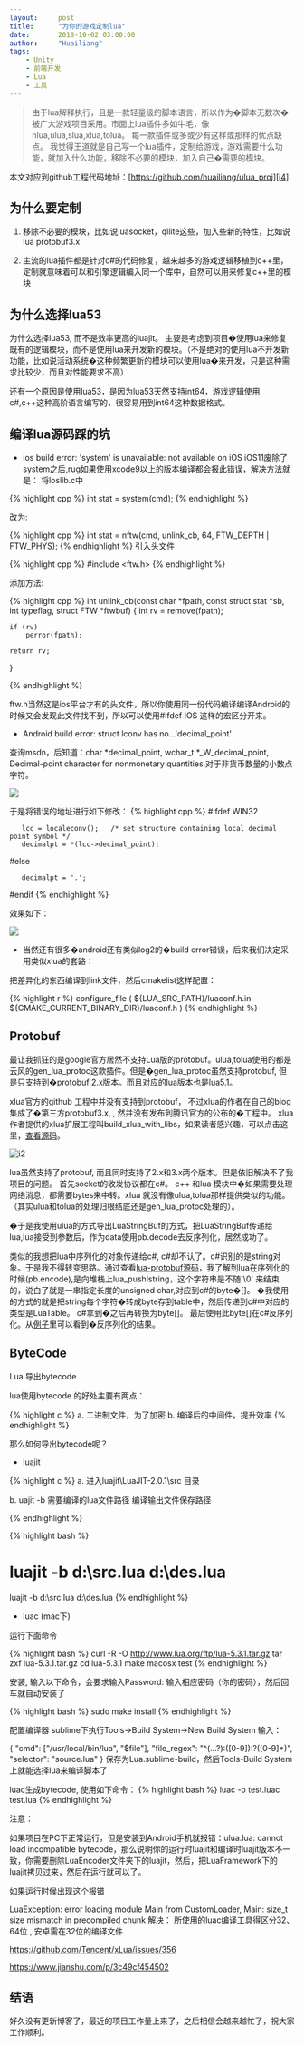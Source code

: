 ```yaml
---
layout:     post
title:      "为你的游戏定制lua"
date:       2018-10-02 03:00:00
author:     "Huailiang"
tags:
    - Unity
    - 前端开发
    - Lua
    - 工具
---
```



> 由于lua解释执行，且是一款轻量级的脚本语言，所以作为�脚本无数次�被广大游戏项目采用。市面上lua插件多如牛毛，像nlua,ulua,slua,xlua,tolua。 每一款插件或多或少有这样或那样的优点缺点。 我觉得王道就是自己写一个lua插件，定制给游戏，游戏需要什么功能，就加入什么功能，移除不必要的模块，加入自己�需要的模块。


本文对应到github工程代码地址：[https://github.com/huailiang/ulua_proj][i4]

## 为什么要定制


1. 移除不必要的模块，比如说luasocket，qllite这些，加入些新的特性，比如说lua protobuf3.x


2. 主流的lua插件都是针对c#的代码修复，越来越多的游戏逻辑移植到c++里，定制就意味着可以和引擎逻辑编入同一个库中，自然可以用来修复c++里的模块


## 为什么选择lua53 

为什么选择lua53, 而不是效率更高的luajit。 主要是考虑到项目�使用lua来修复既有的逻辑模块，而不是使用lua来开发新的模块。（不是绝对的使用lua不开发新功能，比如说活动系统�这种频繁更新的模块可以使用lua�来开发，只是这种需求比较少，而且对性能要求不高）

还有一个原因是使用lua53，是因为lua53天然支持int64，游戏逻辑使用c#,c++这种高阶语言编写的，很容易用到int64这种数据格式。

## 编译lua源码踩的坑

* ios build error: 'system' is unavailable: not available on iOS
iOS11废除了system之后,rug如果使用xcode9以上的版本编译都会报此错误，解决方法就是：
将loslib.c中

{% highlight cpp %}
int stat = system(cmd);
{% endhighlight %}

改为:

{% highlight cpp %}
int stat = nftw(cmd, unlink_cb, 64, FTW_DEPTH | FTW_PHYS);
{% endhighlight %}
引入头文件

{% highlight cpp %}
#include <ftw.h>
{% endhighlight %}

添加方法:

{% highlight cpp %}
int unlink_cb(const char *fpath, const struct stat *sb, int typeflag, struct FTW     *ftwbuf)
{
    int rv = remove(fpath);
    
    if (rv)
        perror(fpath);
    
    return rv;
}

{% endhighlight %}

ftw.h当然这是ios平台才有的头文件，所以你使用同一份代码编译编译Android的时候又会发现此文件找不到，所以可以使用#ifdef IOS 这样的宏区分开来。

* Android build error: struct lconv has no...'decimal_point'

查询msdn，后知道：char *decimal_point, wchar_t *_W_decimal_point, Decimal-point character for nonmonetary quantities.对于非货币数量的小数点字符。

![](/img/in-post/post-lua/lua5.jpg)


于是将错误的地址进行如下修改：
{% highlight cpp %}
#ifdef WIN32

       lcc = localeconv();   /* set structure containing local decimal point symbol */
       decimalpt = *(lcc->decimal_point);
#else

       decimalpt = '.';
#endif
{% endhighlight %}

效果如下：

![](/img/in-post/post-lua/lua4.jpg)


* 当然还有很多�android还有类似log2的�build error错误，后来我们决定采用类似xlua的套路：

把差异化的东西编译到link文件，然后cmakelist这样配置：

{% highlight r %}
configure_file ( ${LUA_SRC_PATH}/luaconf.h.in ${CMAKE_CURRENT_BINARY_DIR}/luaconf.h )
{% endhighlight %}


## Protobuf

最让我抓狂的是google官方居然不支持Lua版的protobuf。ulua,tolua使用的都是云风的gen_lua_protoc这款插件。但是�gen_lua_protoc虽然支持protobuf, 但是只支持到�protobuf 2.x版本。而且对应的lua版本也是lua5.1。 

 xlua官方的github 工程中并没有支持到protobuf，  不过xlua的作者在自己的blog 集成了�第三方protobuf3.x, , 然并没有发布到腾讯官方的公布的�工程中。 xlua作者提供的xlua扩展工程叫build_xlua_with_libs，如果读者感兴趣，可以点击这里，[查看源码][i1]。

![i2](/img/in-post/post-lua/xLua.png)


lua虽然支持了protobuf, 而且同时支持了2.x和3.x两个版本。但是依旧解决不了我项目的问题。 首先socket的收发协议都在c#。 c++ 和lua 模块中�如果需要处理网络消息，都需要bytes来中转。xlua 就没有像ulua,tolua那样提供类似的功能。（其实ulua和tolua的处理归根结底还是gen_lua_protoc处理的）。

�于是我使用ulua的方式导出LuaStringBuf的方式，把LuaStringBuf传递给lua,lua接受到参数后，作为data使用pb.decode去反序列化，居然成功了。

类似的我想把lua中序列化的对象传递给c#, c#却不认了。c#识别的是string对象。于是我不得转变思路。通过查看[lua-protobuf源码][i3]，我了解到lua在序列化的时候(pb.encode),是向堆栈上lua_pushlstring，这个字符串是不随'\0' 来结束的，说白了就是一串指定长度的unsigned char,对应到c#的byte�[]。 �我使用的方式的就是把string每个字符�转成byte存到table中，然后传递到c#中对应的类型是LuaTable。 c#拿到�之后再转换为byte[]。 最后使用此byte[]在c#反序列化。从[例子][i4]里可以看到�反序列化的结果。


## ByteCode


Lua 导出bytecode

lua使用bytecode 的好处主要有两点：

{% highlight c %}
 a. 二进制文件，为了加密
 b. 编译后的中间件，提升效率
{% endhighlight %}

那么如何导出bytecode呢？

*  luajit

{% highlight c %}
a. 进入luajit\LuaJIT-2.0.1\src 目录

b. uajit -b 需要编译的lua文件路径 编译输出文件保存路径

{% endhighlight %}



{% highlight bash %}
# luajit -b d:\src.lua d:\des.lua
luajit -b d:\src.lua d:\des.lua
{% endhighlight %}

* luac (mac下)


运行下面命令

{% highlight bash %}
curl -R -O http://www.lua.org/ftp/lua-5.3.1.tar.gz 
tar zxf lua-5.3.1.tar.gz 
cd lua-5.3.1 
make macosx test
{% endhighlight %}

 安装, 输入以下命令，会要求输入Password: 输入相应密码（你的密码），然后回车就自动安装了

{% highlight bash %}
sudo make install
{% endhighlight %}

 配置编译器 sublime下执行Tools->Build System->New Build System 输入：

{ 
"cmd": ["/usr/local/bin/lua", "$file"], 
"file_regex": "^(…?):([0-9]):?([0-9]*)", 
"selector": "source.lua"
} 
保存为Lua.sublime-build，然后Tools-Build System上就能选择lua来编译脚本了


luac生成bytecode, 使用如下命令：
{% highlight bash %}
luac -o test.luac test.lua
{% endhighlight %}

注意：

如果项目在PC下正常运行，但是安装到Android手机就报错：ulua.lua: cannot load incompatible bytecode，那么说明你的运行时luajit和编译时luajit版本不一致，你需要删除LuaEncoder文件夹下的luajit，然后，把LuaFramework下的luajit拷贝过来，然后在运行就可以了。

如果运行时候出现这个报错

LuaException: error loading module Main from CustomLoader,
Main: size_t size mismatch in precompiled chunk
解决： 所使用的luac编译工具得区分32、64位 , 安卓需在32位的编译文件

https://github.com/Tencent/xLua/issues/356

https://www.jianshu.com/p/3c49cf454502




## 结语

好久没有更新博客了，最近的项目工作量上来了，之后相信会越来越忙了，祝大家工作顺利。



[i1]: https://github.com/chexiongsheng/build_xlua_with_libs
[i2]: https://github.com/Tencent/xLua
[i3]: https://github.com/starwing/lua-protobuf
[i4]: https://github.com/huailiang/ulua_proj